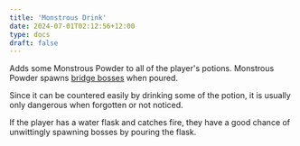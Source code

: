 ```yaml
---
title: 'Monstrous Drink'
date: 2024-07-01T02:12:56+12:00
type: docs
draft: false
---
```


Adds some Monstrous Powder to all of the player's potions. Monstrous Powder spawns [bridge bosses](https://noita.wiki.gg/wiki/Sauvojen_tuntija) when poured.

Since it can be countered easily by drinking some of the potion, it is usually only dangerous when forgotten or not noticed.

If the player has a water flask and catches fire, they have a good chance of unwittingly spawning bosses by pouring the flask.

